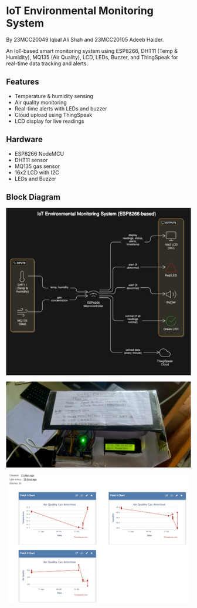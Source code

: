 # IoT Environmental Monitoring System  
By 23MCC20049 Iqbal Ali Shah and 23MCC20105 Adeeb Haider.

An IoT-based smart monitoring system using ESP8266, DHT11 (Temp & Humidity), MQ135 (Air Quality), LCD, LEDs, Buzzer, and ThingSpeak for real-time data tracking and alerts.

## Features
- Temperature & humidity sensing  
- Air quality monitoring  
- Real-time alerts with LEDs and buzzer  
- Cloud upload using ThingSpeak  
- LCD display for live readings  

## Hardware
- ESP8266 NodeMCU  
- DHT11 sensor  
- MQ135 gas sensor  
- 16x2 LCD with I2C  
- LEDs and Buzzer  

## Block Diagram

<p align="center">
  <img src="block_diagram.png" alt="Block Diagram" width="600"/>
</p>
<p align="center">
  <img src="finaloutput.jpg" alt="Block Diagram" width="600"/>
</p>
<p align="center">
  <img src="Cloud-status.png" alt="Block Diagram" width="600"/>
</p>
